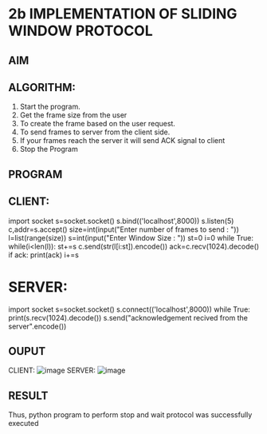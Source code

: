 # 2b IMPLEMENTATION OF SLIDING WINDOW PROTOCOL
## AIM
## ALGORITHM:
1. Start the program.
2. Get the frame size from the user
3. To create the frame based on the user request.
4. To send frames to server from the client side.
5. If your frames reach the server it will send ACK signal to client
6. Stop the Program
## PROGRAM
## CLIENT:
import socket
s=socket.socket()
s.bind(('localhost',8000))
s.listen(5)
c,addr=s.accept()
size=int(input("Enter number of frames to send : "))
l=list(range(size))
s=int(input("Enter Window Size : "))
st=0
i=0
while True:
while(i<len(l)):
st+=s
c.send(str(l[i:st]).encode())
ack=c.recv(1024).decode()
if ack:
print(ack)
i+=s
# SERVER:
import socket
s=socket.socket()
s.connect(('localhost',8000))
while True:
print(s.recv(1024).decode())
s.send("acknowledgement recived from the server".encode())

## OUPUT
CLIENT:
![image](https://github.com/aaliyafathimaa/2b_SLIDING_WINDOW_PROTOCOL/assets/154801069/1ccde7bd-7b63-4d4e-8d3d-ed240a7d0fda)
SERVER:
![image](https://github.com/aaliyafathimaa/2b_SLIDING_WINDOW_PROTOCOL/assets/154801069/03ed98ce-a702-41e0-9ca6-78c5c11ad66b)


## RESULT
Thus, python program to perform stop and wait protocol was successfully executed
